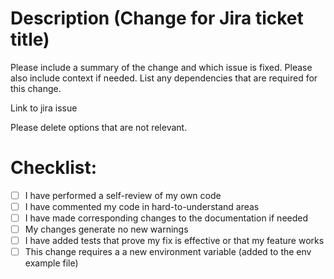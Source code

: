 # Description (Change for Jira ticket title)

Please include a summary of the change and which issue is fixed. Please also include context if needed. List any dependencies that are required for this change.

Link to jira issue

Please delete options that are not relevant.

# Checklist:

- [ ] I have performed a self-review of my own code
- [ ] I have commented my code in hard-to-understand areas
- [ ] I have made corresponding changes to the documentation if needed
- [ ] My changes generate no new warnings
- [ ] I have added tests that prove my fix is effective or that my feature works
- [ ] This change requires a a new environment variable (added to the env example file)
